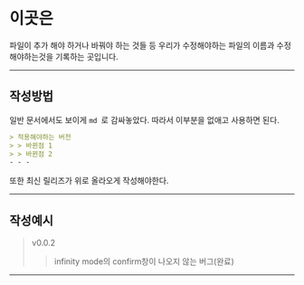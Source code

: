 이곳은
===
파일이 추가 해야 하거나 바꿔야 하는 것들 등 우리가 수정해야하는 파일의 이름과 수정해야하는것을 기록하는 곳입니다.
- - -
작성방법
---
일반 문서에서도 보이게 ```md ```로 감싸놓았다. 따라서 이부분을 없애고 사용하면 된다.
```md
> 적용해야하는 버전
> > 바뀐점 1
> > 바뀐점 2
- - - 
```
   또한 최신 릴리즈가 위로 올라오게 작성해야한다.
- - -
작성예시
---
> v0.0.2
> > infinity mode의 confirm창이 나오지 않는 버그(완료)
- - -
